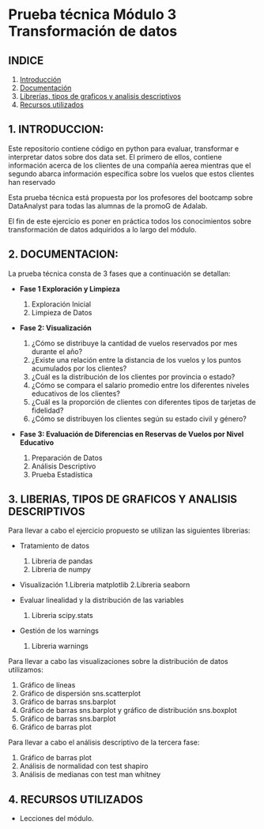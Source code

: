 # Prueba técnica Módulo 3 Transformación de datos

## INDICE
1. [Introducción](#1-introducción)
2. [Documentación](#2-documentación)
3. [Librerías, tipos de graficos y analisis descriptivos](#3-librerias-tipos-de-graficos-y-analisis-descriptivos)
4. [Recursos utilizados](#4-recursos-utilizados)

## 1. INTRODUCCION: 

Este repositorio contiene código en python para evaluar, transformar e interpretar datos sobre dos data set. El primero de ellos, contiene información acerca de los clientes de una compañía aerea mientras que el segundo abarca información específica sobre los vuelos que estos clientes han reservado

Esta prueba técnica está propuesta por los profesores del bootcamp sobre DataAnalyst para todas las alumnas de la promoG de Adalab. 

El fin de este ejercicio es  poner en práctica todos los conocimientos sobre transformación de datos adquiridos a lo largo del módulo.


## 2. DOCUMENTACION:

La prueba técnica consta de 3 fases que a continuación se detallan:

- **Fase 1 Exploración y Limpieza**

    1. Exploración Inicial
    2. Limpieza de Datos

- **Fase 2: Visualización**

    1. ¿Cómo se distribuye la cantidad de vuelos reservados por mes durante el año?
    2. ¿Existe una relación entre la distancia de los vuelos y los puntos acumulados por los clientes?
    3. ¿Cuál es la distribución de los clientes por provincia o estado?
    4. ¿Cómo se compara el salario promedio entre los diferentes niveles educativos de los clientes?
    5. ¿Cuál es la proporción de clientes con diferentes tipos de tarjetas de fidelidad?
    6. ¿Cómo se distribuyen los clientes según su estado civil y género?

- **Fase 3: Evaluación de Diferencias en Reservas de Vuelos por Nivel Educativo**

    1. Preparación de Datos
    2. Análisis Descriptivo
    3. Prueba Estadística

## 3. LIBERIAS, TIPOS DE GRAFICOS Y ANALISIS DESCRIPTIVOS

Para llevar a cabo el ejercicio propuesto se utilizan las siguientes librerias:

- Tratamiento de datos
    1. Libreria de pandas
    2. Libreria de numpy

- Visualización
    1.Libreria matplotlib
    2.Libreria seaborn

- Evaluar linealidad y la distribución  de las variables
    1. Libreria scipy.stats

- Gestión de los warnings
    1. Libreria warnings


Para llevar a cabo las visualizaciones sobre la distribución de datos utilizamos:

1. Gráfico de líneas
2. Gráfico de dispersión sns.scatterplot
3. Gráfico de barras sns.barplot
4. Gráfico de barras sns.barplot y gráfico de distribución sns.boxplot
5. Gráfico de barras sns.barplot
6. Gráfico de barras plot

Para llevar a cabo el análisis descriptivo de la tercera fase:

1. Gráfico de barras plot
2. Análisis de normalidad con test shapiro
3. Análisis de medianas con test man whitney

## 4. RECURSOS UTILIZADOS

- Lecciones del módulo.
